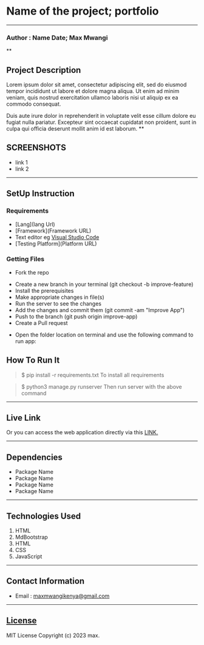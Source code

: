 # Name of the project; portfolio
***
### Author : Name Date; Max Mwangi
**
## Project Description
Lorem ipsum dolor sit amet, consectetur adipiscing elit, sed do eiusmod tempor incididunt ut labore et dolore magna aliqua. Ut enim ad minim veniam, quis nostrud exercitation ullamco laboris nisi ut aliquip ex ea commodo consequat. 

Duis aute irure dolor in reprehenderit in voluptate velit esse cillum dolore eu fugiat nulla pariatur. Excepteur sint occaecat cupidatat non proident, sunt in culpa qui officia deserunt mollit anim id est laborum.
**

## SCREENSHOTS
- link 1
- link 2


****
## SetUp Instruction
### Requirements
* [Lang](lang Url)
* [Framework](Framework URL)
* Text editor eg [Visual Studio Code](https://code.visualstudio.com/download)
* [Testing Platform](Platform URL)


### Getting Files
* Fork the repo
- Create a new branch in your terminal (git checkout -b improve-feature)
- Install the prerequisites
- Make appropriate changes in file(s)
- Run the server to see the changes
- Add the changes and commit them (git commit -am "Improve App")
- Push to the branch (git push origin improve-app)
- Create a Pull request
* Open the folder location on terminal and use the following command to run app:

## How To Run It
>  $ pip install -r requirements.txt
To install all requirements

> $ python3 manage.py runserver
Then run server with the above command
***
## Live Link
Or you can access the web application directly via this [LINK.](link.com/)
***
## Dependencies
- Package Name
- Package Name
- Package Name
- Package Name
***
## Technologies Used
1. HTML
2. MdBootstrap
3. HTML
4. CSS
5. JavaScript
***
## Contact Information
* Email : maxmwangikenya@gmail.com
***
## [License](LICENSE)
MIT License
Copyright (c) 2023 max.